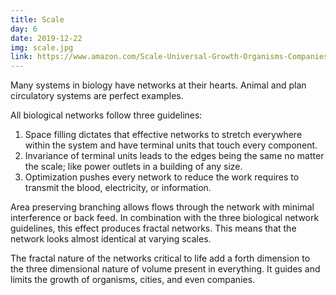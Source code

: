 ```yaml
---
title: Scale
day: 6
date: 2019-12-22
img: scale.jpg
link: https://www.amazon.com/Scale-Universal-Growth-Organisms-Companies-dp-014311090X/dp/014311090X/
---
```


Many systems in biology have networks at their hearts. Animal and plan
circulatory systems are perfect examples.

All biological networks follow three guidelines:

1. Space filling dictates that effective networks to stretch
   everywhere within the system and have terminal units that touch
   every component.
1. Invariance of terminal units leads to the edges being the same no
   matter the scale; like power outlets in a building of any size.
1. Optimization pushes every network to reduce the work requires to
   transmit the blood, electricity, or information.
   
Area preserving branching allows flows through the network with
minimal interference or back feed. In combination with the three
biological network guidelines, this effect produces fractal networks.
This means that the network looks almost identical at varying scales.

The fractal nature of the networks critical to life add a forth
dimension to the three dimensional nature of volume present in
everything. It guides and limits the growth of organisms, cities, and
even companies.

